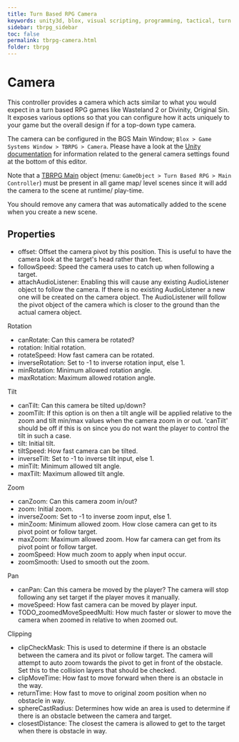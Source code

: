 ```yaml
---
title: Turn Based RPG Camera
keywords: unity3d, blox, visual scripting, programming, tactical, turn based rpg, tbrpg
sidebar: tbrpg_sidebar
toc: false
permalink: tbrpg-camera.html
folder: tbrpg
---
```


Camera
======

This controller provides a camera which acts similar to what you would expect in a turn based RPG games like Wasteland 2 or Divinity, Original Sin. It exposes various options so that you can configure how it acts uniquely to your game but the overall design if for a top-down type camera.

The camera can be configured in the BGS Main Window; `Blox > Game Systems Window > TBRPG > Camera`. Please have a look at the [Unity documentation](https://docs.unity3d.com/Manual/class-Camera.html) for information related to the general camera settings found at the bottom of this editor.

Note that a [TBRPG Main](tbrpg-components.html#tbrpgmain) object (menu: `GameObject > Turn Based RPG > Main Controller`) must be present in all game map/ level scenes since it will add the camera to the scene at runtime/ play-time.

You should remove any camera that was automatically added to the scene when you create a new scene.

Properties
----------

- offset: Offset the camera pivot by this position. This is useful to have the camera look at the target's head rather than feet.
- followSpeed: Speed the camera uses to catch up when following a target.
- attachAudioListener: Enabling this will cause any existing AudioListener object to follow the camera. If there is no existing AudioListener a new one will be created on the camera object. The AudioListener will follow the pivot object of the camera which is closer to the ground than the actual camera object.


Rotation

- canRotate: Can this camera be rotated?
- rotation: Initial rotation.
- rotateSpeed: How fast camera can be rotated.
- inverseRotation: Set to -1 to inverse rotation input, else 1.
- minRotation: Minimum allowed rotation angle.
- maxRotation: Maximum allowed rotation angle.

Tilt

- canTilt: Can this camera be tilted up/down?		
- zoomTilt: If this option is on then a tilt angle will be applied relative to the zoom and tilt min/max values when the camera zoom in or out. 'canTilt' should be off if this is on since you do not want the player to control the tilt in such a case.
- tilt: Initial tilt.
- tiltSpeed: How fast camera can be tilted.
- inverseTilt: Set to -1 to inverse tilt input, else 1.
- minTilt: Minimum allowed tilt angle.
- maxTilt: Maximum allowed tilt angle.

Zoom

- canZoom: Can this camera zoom in/out?		
- zoom: Initial zoom.
- inverseZoom: Set to -1 to inverse zoom input, else 1.
- minZoom: Minimum allowed zoom. How close camera can get to its pivot point or follow target.
- maxZoom: Maximum allowed zoom. How far camera can get from its pivot point or follow target.
- zoomSpeed: How much zoom to apply when input occur.
- zoomSmooth: Used to smooth out the zoom.

Pan

- canPan: Can this camera be moved by the player? The camera will stop following any set target if the player moves it manually.
- moveSpeed: How fast camera can be moved by player input.
- TODO_zoomedMoveSpeedMulti: How much faster or slower to move the camera when zoomed in relative to when zoomed out.

Clipping

- clipCheckMask: This is used to determine if there is an obstacle between the camera and its pivot or follow target. The camera will attempt to auto zoom towards the pivot to get in front of the obstacle. Set this to the collision layers that should be checked.
- clipMoveTime: How fast to move forward when there is an obstacle in the way.
- returnTime: How fast to move to original zoom position when no obstacle in way.
- sphereCastRadius: Determines how wide an area is used to determine if there is an obstacle between the camera and target.
- closestDistance: The closest the camera is allowed to get to the target when there is obstacle in way.
